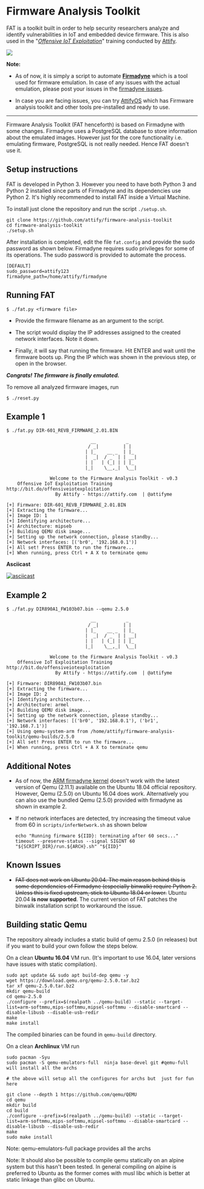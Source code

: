 # Firmware Analysis Toolkit 

FAT is a toolkit built in order to help security researchers analyze and identify vulnerabilities in IoT and embedded device firmware. This is also used in the "*[Offensive IoT Exploitation](https://www.attify-store.com/collections/training/products/offensive-iot-exploitation)*" training conducted by [Attify](https://attify.com). 

[![](https://i.ibb.co/zP9htYK/offensive-iot-exploitation-attify-embedded-hacking.png)](https://www.attify-store.com/collections/training/products/offensive-iot-exploitation)

**Note:**

+ As of now, it is simply a script to automate **[Firmadyne](https://github.com/firmadyne/firmadyne)** which is a tool used for firmware emulation. In case of any issues with the actual emulation, please post your issues in the [firmadyne issues](https://github.com/firmadyne/firmadyne/issues).  

+ In case you are facing issues, you can try [AttifyOS](https://github.com/adi0x90/attifyos) which has Firmware analysis toolkit and other tools pre-installed and ready to use.

---

Firmware Analysis Toolkit (FAT henceforth) is based on Firmadyne with some changes. Firmadyne uses a PostgreSQL database to store information about the emulated images. However just for the core functionality i.e. emulating firmware, PostgreSQL is not really needed. Hence FAT doesn't use it.

## Setup instructions 

FAT is developed in Python 3. However you need to have both Python 3 and Python 2 installed since parts of Firmadyne and its dependencies use Python 2. It's highly recommended to install FAT inside a Virtual Machine.

To install just clone the repository and run the script `./setup.sh`.

```
git clone https://github.com/attify/firmware-analysis-toolkit
cd firmware-analysis-toolkit
./setup.sh
```

After installation is completed, edit the file `fat.config` and provide the sudo password as shown below. Firmadyne requires sudo privileges for some of its operations. The sudo password is provided to automate the process.

```
[DEFAULT]
sudo_password=attify123
firmadyne_path=/home/attify/firmadyne
```

## Running FAT 

```
$ ./fat.py <firmware file>
```

+ Provide the firmware filename as an argument to the script.

+ The script would display the IP addresses assigned to the created network interfaces. Note it down.

+ Finally, it will say that running the firmware. Hit ENTER and wait until the firmware boots up. Ping the IP which was shown in the previous step, or open in the browser. 

***Congrats! The firmware is finally emulated.***

To remove all analyzed firmware images, run

```
$ ./reset.py
```

## Example 1

```
$ ./fat.py DIR-601_REVB_FIRMWARE_2.01.BIN 

                               __           _   
                              / _|         | |  
                             | |_    __ _  | |_ 
                             |  _|  / _` | | __|
                             | |   | (_| | | |_ 
                             |_|    \__,_|  \__|                    
                    
                Welcome to the Firmware Analysis Toolkit - v0.3
    Offensive IoT Exploitation Training http://bit.do/offensiveiotexploitation
                  By Attify - https://attify.com  | @attifyme
    
[+] Firmware: DIR-601_REVB_FIRMWARE_2.01.BIN
[+] Extracting the firmware...
[+] Image ID: 1
[+] Identifying architecture...
[+] Architecture: mipseb
[+] Building QEMU disk image...
[+] Setting up the network connection, please standby...
[+] Network interfaces: [('br0', '192.168.0.1')]
[+] All set! Press ENTER to run the firmware...
[+] When running, press Ctrl + A X to terminate qemu
```

**Asciicast**

[![asciicast](https://asciinema.org/a/5VryIC2ec1j9SEIfGQ0qAWjoH.svg)](https://asciinema.org/a/5VryIC2ec1j9SEIfGQ0qAWjoH)

## Example 2

```
$ ./fat.py DIR890A1_FW103b07.bin --qemu 2.5.0

                               __           _
                              / _|         | |
                             | |_    __ _  | |_
                             |  _|  / _` | | __|
                             | |   | (_| | | |_
                             |_|    \__,_|  \__|

                Welcome to the Firmware Analysis Toolkit - v0.3
    Offensive IoT Exploitation Training http://bit.do/offensiveiotexploitation
                  By Attify - https://attify.com  | @attifyme

[+] Firmware: DIR890A1_FW103b07.bin
[+] Extracting the firmware...
[+] Image ID: 2
[+] Identifying architecture...
[+] Architecture: armel
[+] Building QEMU disk image...
[+] Setting up the network connection, please standby...
[+] Network interfaces: [('br0', '192.168.0.1'), ('br1', '192.168.7.1')]
[+] Using qemu-system-arm from /home/attify/firmware-analysis-toolkit/qemu-builds/2.5.0
[+] All set! Press ENTER to run the firmware...
[+] When running, press Ctrl + A X to terminate qemu

```
## Additional Notes

- As of now, the [ARM firmadyne kernel](https://github.com/firmadyne/kernel-v4.1) doesn't work with the latest version of Qemu (2.11.1) available on the Ubuntu 18.04 official repository. However, Qemu (2.5.0) on Ubuntu 16.04 does work. Alternatively you can also use the bundled Qemu (2.5.0) provided with firmadyne as shown in example 2.

- If no network interfaces are detected, try increasing the timeout value from 60 in `scripts/inferNetwork.sh` as shown below
    ```
    echo "Running firmware ${IID}: terminating after 60 secs..."
    timeout --preserve-status --signal SIGINT 60 "${SCRIPT_DIR}/run.${ARCH}.sh" "${IID}"
    ```

## Known Issues

- ~~FAT does not work on Ubuntu 20.04. The main reason behind this is some dependencies of Firmadyne (especially binwalk) require Python 2. Unless this is fixed upstream, stick to Ubuntu 18.04 or lower.~~ 
Ubuntu 20.04 **is now supported**. The current version of FAT patches the binwalk installation script to workaround the issue.

## Building static Qemu

The repository already includes a static build of qemu 2.5.0 (in releases) but if you want to build your own follow the steps below.

On a clean **Ubuntu 16.04** VM run. (It's important to use 16.04, later versions have issues with static compilation).

```
sudo apt update && sudo apt build-dep qemu -y
wget https://download.qemu.org/qemu-2.5.0.tar.bz2
tar xf qemu-2.5.0.tar.bz2
mkdir qemu-build
cd qemu-2.5.0
./configure --prefix=$(realpath ../qemu-build) --static --target-list=arm-softmmu,mips-softmmu,mipsel-softmmu --disable-smartcard --disable-libusb --disable-usb-redir
make 
make install
```
The compiled binaries can be found in `qemu-build` directory.

On a clean **Archlinux** VM run

```
sudo pacman -Syu  
sudo pacman -S qemu-emulators-full  ninja base-devel git #qemu-full will install all the archs

# the above will setup all the configures for archs but  just for fun here

git clone --depth 1 https://github.com/qemu/QEMU
cd qemu
mkdir build
cd build 
./configure --prefix=$(realpath ../qemu-build) --static --target-list=arm-softmmu,mips-softmmu,mipsel-softmmu --disable-smartcard --disable-libusb --disable-usb-redir
make
sudo make install
```
Note: qemu-emulators-full  package provides all the archs 

Note: It should also be possible to compile qemu statically on an alpine system but this hasn't been tested. In general compiling on alpine is preferred to Ubuntu as the former comes with musl libc which is better at static linkage than glibc on Ubuntu.
